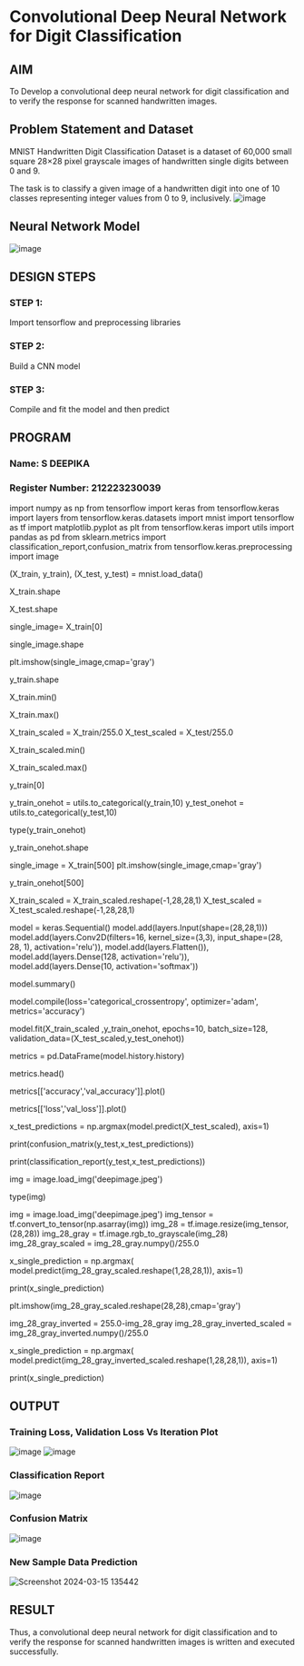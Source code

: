 # Convolutional Deep Neural Network for Digit Classification

## AIM

To Develop a convolutional deep neural network for digit classification and to verify the response for scanned handwritten images.

## Problem Statement and Dataset
MNIST Handwritten Digit Classification Dataset is a dataset of 60,000 small square 28×28 pixel grayscale images of handwritten single digits between 0 and 9.

The task is to classify a given image of a handwritten digit into one of 10 classes representing integer values from 0 to 9, inclusively.
![image](https://github.com/sanjaythiyagarajan/mnist-classification/assets/119409242/600b92da-47e0-4e7a-9bfc-95a3ab9be7f5)

## Neural Network Model

![image](https://github.com/sanjaythiyagarajan/mnist-classification/assets/119409242/a55dd61b-4523-46a6-ba74-5cdaee76071a)


## DESIGN STEPS

### STEP 1:
Import tensorflow and preprocessing libraries
### STEP 2:
Build a CNN model
### STEP 3:
Compile and fit the model and then predict

## PROGRAM
### Name: S DEEPIKA
### Register Number: 212223230039


import numpy as np
from tensorflow import keras
from tensorflow.keras import layers
from tensorflow.keras.datasets import mnist
import tensorflow as tf
import matplotlib.pyplot as plt
from tensorflow.keras import utils
import pandas as pd
from sklearn.metrics import classification_report,confusion_matrix
from tensorflow.keras.preprocessing import image


(X_train, y_train), (X_test, y_test) = mnist.load_data()

X_train.shape

X_test.shape

single_image= X_train[0]

single_image.shape

plt.imshow(single_image,cmap='gray')

y_train.shape

X_train.min()

X_train.max()

X_train_scaled = X_train/255.0
X_test_scaled = X_test/255.0

X_train_scaled.min()

X_train_scaled.max()

y_train[0]

y_train_onehot = utils.to_categorical(y_train,10)
y_test_onehot = utils.to_categorical(y_test,10)

type(y_train_onehot)

y_train_onehot.shape

single_image = X_train[500]
plt.imshow(single_image,cmap='gray')

y_train_onehot[500]

X_train_scaled = X_train_scaled.reshape(-1,28,28,1)
X_test_scaled = X_test_scaled.reshape(-1,28,28,1)

model = keras.Sequential()
model.add(layers.Input(shape=(28,28,1)))
model.add(layers.Conv2D(filters=16, kernel_size=(3,3), input_shape=(28, 28, 1), activation='relu')),
model.add(layers.Flatten()),
model.add(layers.Dense(128, activation='relu')),
model.add(layers.Dense(10, activation='softmax'))

model.summary()

model.compile(loss='categorical_crossentropy',
              optimizer='adam',
              metrics='accuracy')

model.fit(X_train_scaled ,y_train_onehot, epochs=10,
          batch_size=128,
          validation_data=(X_test_scaled,y_test_onehot))

metrics = pd.DataFrame(model.history.history)

metrics.head()

metrics[['accuracy','val_accuracy']].plot()

metrics[['loss','val_loss']].plot()

x_test_predictions = np.argmax(model.predict(X_test_scaled), axis=1)

print(confusion_matrix(y_test,x_test_predictions))

print(classification_report(y_test,x_test_predictions))

img = image.load_img('deepimage.jpeg')

type(img)

img = image.load_img('deepimage.jpeg')
img_tensor = tf.convert_to_tensor(np.asarray(img))
img_28 = tf.image.resize(img_tensor,(28,28))
img_28_gray = tf.image.rgb_to_grayscale(img_28)
img_28_gray_scaled = img_28_gray.numpy()/255.0

x_single_prediction = np.argmax(
    model.predict(img_28_gray_scaled.reshape(1,28,28,1)),
     axis=1)

print(x_single_prediction)

plt.imshow(img_28_gray_scaled.reshape(28,28),cmap='gray')

img_28_gray_inverted = 255.0-img_28_gray
img_28_gray_inverted_scaled = img_28_gray_inverted.numpy()/255.0

x_single_prediction = np.argmax(
    model.predict(img_28_gray_inverted_scaled.reshape(1,28,28,1)),
     axis=1)

print(x_single_prediction)
## OUTPUT

### Training Loss, Validation Loss Vs Iteration Plot
![image](https://github.com/sanjaythiyagarajan/mnist-classification/assets/119409242/d102531b-f0f8-47ea-8c99-78be19e0bd87)
![image](https://github.com/sanjaythiyagarajan/mnist-classification/assets/119409242/a3cb6780-e9c9-4555-825f-986577a03a5b)

### Classification Report

![image](https://github.com/sanjaythiyagarajan/mnist-classification/assets/119409242/f78bc69d-fcfc-4125-965c-0d5421e4b5f5)

### Confusion Matrix
![image](https://github.com/sanjaythiyagarajan/mnist-classification/assets/119409242/d7878679-b316-42a1-98ef-1e9b3395d910)

### New Sample Data Prediction

![Screenshot 2024-03-15 135442](https://github.com/sanjaythiyagarajan/mnist-classification/assets/119409242/6eef6795-f5aa-409e-9ce2-791be760c6fa)

## RESULT
Thus, a convolutional deep neural network for digit classification and to verify the response for scanned handwritten images is written and executed successfully.
